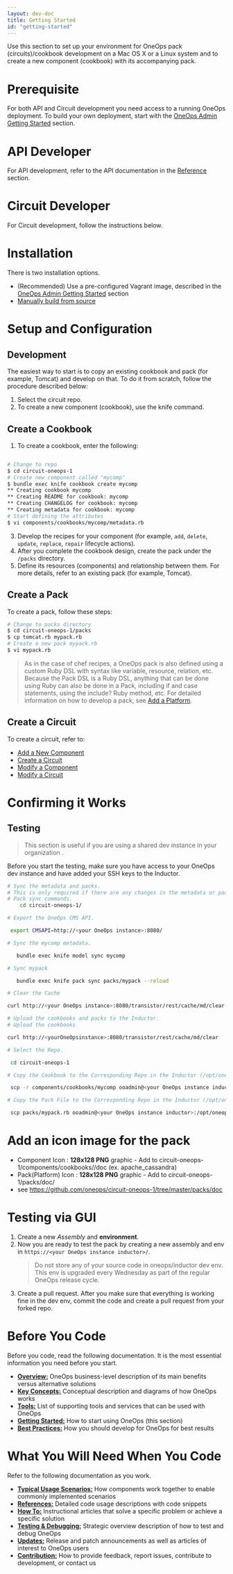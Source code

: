 ```yaml
---
layout: dev-doc
title: Getting Started
id: "getting-started"
---
```


Use this section to set up your environment for OneOps pack (circuits)/cookbook development on a Mac OS X or a Linux system and to create a new component (cookbook) with its accompanying pack.

# Prerequisite

For both API and Circuit development you need access to a running OneOps deployment. To build your own deployment, start with the <a href="/documentation/admin/getting-started/index.html">OneOps Admin Getting Started</a> section.

# API Developer

For API development, refer to the API documentation in the <a href="/documentation/developer/references/api-documentation.html">Reference</a> section.

# Circuit Developer

For Circuit development, follow the instructions below.

# Installation

There is two installation options.  

* (Recommended) Use a pre-configured Vagrant image, described in the <a href="/documentation/admin/getting-started/index.html">OneOps Admin Getting Started</a> section
* <a href="/documentation/developer/how-to/manually-build-from-source.html">Manually build from source</a>

# Setup and Configuration

## Development

The easiest way to start is to copy an existing cookbook and pack (for example, Tomcat) and develop on that. To do it from scratch, follow the procedure described below:

1. Select the circuit repo.
2. To create a new component (cookbook), use the knife command.

## Create a Cookbook

1. To create a cookbook, enter the following:

~~~bash

# Change to repo
$ cd circuit-oneops-1
# Create new component called "mycomp"
$ bundle exec knife cookbook create mycomp
** Creating cookbook mycomp
** Creating README for cookbook: mycomp
** Creating CHANGELOG for cookbook: mycomp
** Creating metadata for cookbook: mycomp
# Start defining the attributes
$ vi components/cookbooks/mycomp/metadata.rb
~~~

3. Develop the recipes for your component (for example, `add`, `delete`, `update`, `replace`, `repair` lifecycle actions).
4. After you complete the cookbook design, create the pack under the `/packs` directory.
5. Define its resources (components) and relationship between them. For more details, refer to an existing pack (for example, Tomcat).

## Create a Pack

To create a pack, follow these steps:

~~~bash
# Change to packs directory
$ cd circuit-oneops-1/packs
$ cp tomcat.rb mypack.rb
# Create a new pack mypack.rb
$ vi mypack.rb
~~~

> As in the case of chef recipes, a OneOps pack is also defined using a custom Ruby DSL with syntax like variable, resource, relation, etc. Because the Pack DSL is a Ruby DSL, anything that can be done using Ruby can also be done in a Pack, including if and case statements, using the include? Ruby method, etc. For detailed information on how to develop a pack, see [Add a Platform](../howto/#add-a-platform).

## Create a Circuit

To create a circuit, refer to:

* <a href="/documentation/developer/how-to/add-new-component.html">Add a New Component</a>
* <a href="/documentation/developer/how-to/create-a-circuit.html">Create a Circuit</a>
* <a href="/documentation/developer/typical-scenarios/modify-component.html">Modify a Component</a>
* <a href="/documentation/developer/how-to/modify-a-cicuit.html">Modify a Circuit</a>

# Confirming it Works

## Testing
> This section is useful if you are using a shared dev instance in your organization .

Before you start the testing, make sure you have access to your OneOps dev instance and have added your SSH keys to the Inductor.

~~~bash
# Sync the metadata and packs.
# This is only required if there are any changes in the metadata or pack:
# Pack sync commands.
    cd circuit-oneops-1/

# Export the OneOps CMS API.

 export CMSAPI=http://<your OneOps instance>:8080/

# Sync the mycomp metadata.

   bundle exec knife model sync mycomp

# Sync mypack

   bundle exec knife pack sync packs/mypack --reload

# Clear the Cache

curl http://<your OneOps instance>:8080/transistor/rest/cache/md/clear      

# Upload the cookbooks and packs to the Inductor.
# Upload the cookbooks

curl http://<yourOneOpsinstance>:8080/transistor/rest/cache/md/clear

# Select the Repo.

 cd circuit-oneops-1

# Copy the Cookbook to the Corresponding Repo in the Inductor (/opt/oneops)

 scp -r components/cookbooks/mycomp ooadmin@<your OneOps instance inductor>:/opt/oneops/circuit-oneops-1/current/components/cookbooks/

# Copy the Pack File to the Corresponding Repo in the Inductor (/opt/oneops)

 scp packs/mypack.rb ooadmin@<your OneOps instance inductor>:/opt/oneops/circuit-oneops-1/current/packs/
~~~  

# Add an icon image for the pack

* Component Icon : **128x128 PNG** graphic - Add to circuit-oneops-1/components/cookbooks/<mycomp>/doc (ex. apache_cassandra)
* Pack(Platform) Icon : **128x128 PNG** graphic - Add to circuit-oneops-1/packs/doc/
* see https://github.com/oneops/circuit-oneops-1/tree/master/packs/doc

# Testing via GUI
1. Create a new *Assembly* and **environment**.
2. Now you are ready to test the pack by creating a new assembly and env in `https://<your OneOps instance inductor>/`.
    >Do not store any of your source code in oneops/inductor dev env. This env is upgraded every Wednesday as part of the regular OneOps release cycle.
3. Create a pull request.
     After you make sure that everything is working fine in the dev env, commit the code and create a pull request from your forked repo.


# Before You Code

Before you code, read the following documentation. It is the most essential information you need before you start.

* **[Overview:](/documentation/developer.html)** OneOps business-level description of its main benefits versus alternative solutions
* **<a href="/documentation/developer/key-concepts/index.html">Key Concepts:</a>** Conceptual description and diagrams of how OneOps works
* **<a href="/documentation/developer/tools/index.html">Tools:</a>** List of supporting tools and services that can be used with OneOps
* **<a href="/documentation/developer/getting-started/index.html">Getting Started:</a>** How to start using OneOps (this section)
* **<a href="/documentation/developer/best-practices/pack-development.html">Best Practices:</a>** How you should develop for OneOps for best results

# What You Will Need When You Code

Refer to the following documentation as you work.

* **<a href="/documentation/developer/typical-usage-scenarios/modify-component.html">Typical Usage Scenarios:</a>** How components work together to enable commonly implemented scenarios
* **<a href="/documentation/developer/references/api-documentation.html">References:</a>** Detailed code usage descriptions with code snippets
* **<a href="/documentation/developer/how-to/add-monitors.html">How To:</a>** Instructional articles that solve a specific problem or achieve a specific solution
* **<a href="/documentation/developer/testing/index.html">Testing & Debugging:</a>** Strategic overview description of how to test and debug OneOps
* **<a href="/documentation/developer/updates/index.html">Updates:</a>** Release and patch announcements as well as articles of interest to OneOps users
* **<a href="/documentation/developer/contribution/index.html">Contribution:</a>** How to provide feedback, report issues, contribute to development, or contact us
